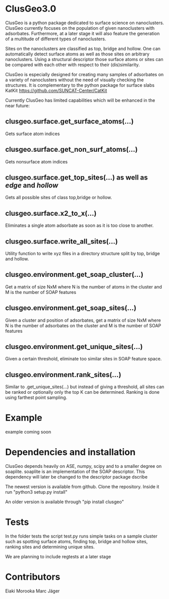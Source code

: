 # ClusGeo3.0

ClusGeo is a python package dedicated to surface science on nanoclusters. ClusGeo currently focuses on the population of given nanoclusters with adsorbates. Furthermore, at a later stage it will also feature the generation of a multitude of different types of nanoclusters.

Sites on the nanoclusters are classified as top, bridge and hollow. One can automatically detect surface atoms as well as those sites on arbitrary nanoclusters. Using a structural descriptor those surface atoms or sites can be compared with each other with respect to their (dis)similarity.

ClusGeo is especially designed for creating many samples of adsorbates on a variety of nanoclusters without the need of visually checking the structures. It is complementary to the python package for surface slabs KatKit https://github.com/SUNCAT-Center/CatKit

Currently ClusGeo has limited capabilities which will be enhanced in the near future:

## clusgeo.surface.get_surface_atoms(...)

Gets surface atom indices

## clusgeo.surface.get_non_surf_atoms(...)

Gets nonsurface atom indices

## clusgeo.surface.get_top_sites(...)  as well as _edge_ and _hollow_

Gets all possible sites of class top,bridge or hollow.

## clusgeo.surface.x2_to_x(...)

Eliminates a single atom adsorbate as soon as it is too close to another.

## clusgeo.surface.write_all_sites(...)

Utility function to write xyz files in a directory structure split by top, bridge and hollow.

## clusgeo.environment.get_soap_cluster(...)

Get a matrix of size NxM where N is the number of atoms in the cluster and M is the number of SOAP features

## clusgeo.environment.get_soap_sites(...)

Given a cluster and position of adsorbates, get a matrix of size NxM where N is the number of adsorbates on the cluster and M is the number of SOAP features

## clusgeo.environment.get_unique_sites(...)

Given a certain threshold, eliminate too similar sites in SOAP feature space.

## clusgeo.environment.rank_sites(...)

Similar to .get_unique_sites(...) but instead of giving a threshold, all sites can be ranked or optionally only the top K can be determined. Ranking is done using farthest point sampling.


# Example

example coming soon

# Dependencies and installation

ClusGeo depends heavily on ASE, numpy, scipy and to a smaller degree on soaplite. soaplite is an implementation of the SOAP descriptor. This dependency will later be changed to the descriptor package dscribe

The newest version is available from github.
Clone the repository. Inside it run "python3 setup.py install"

An older version is available through "pip install clusgeo"


# Tests

In the folder tests the script test.py runs simple tasks on a sample cluster such as spotting surface atoms, finding top, bridge and hollow sites, ranking sites and determining unique sites.

We are planning to include regtests at a later stage

# Contributors

Eiaki Morooka
Marc Jäger
